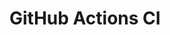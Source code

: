 # GitHub Actions CI

































































































































































































































































































































































































































































































































































































































































































































































































































































































































































































































































































































































































































